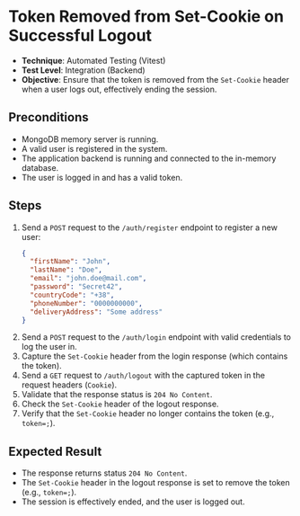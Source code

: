# Token Removed from Set-Cookie on Successful Logout  

- **Technique**: Automated Testing (Vitest)  
- **Test Level**: Integration (Backend)  
- **Objective**: Ensure that the token is removed from the `Set-Cookie` header when a user logs out, effectively ending the session.

## Preconditions

- MongoDB memory server is running.
- A valid user is registered in the system.
- The application backend is running and connected to the in-memory database.
- The user is logged in and has a valid token.

## Steps
1. Send a `POST` request to the `/auth/register` endpoint to register a new user:
   ```json
   {
     "firstName": "John",
     "lastName": "Doe",
     "email": "john.doe@mail.com",
     "password": "Secret42",
     "countryCode": "+38",
     "phoneNumber": "0000000000",
     "deliveryAddress": "Some address"
   }
   ```
2. Send a `POST` request to the `/auth/login` endpoint with valid credentials to log the user in.
3. Capture the `Set-Cookie` header from the login response (which contains the token).
4. Send a `GET` request to `/auth/logout` with the captured token in the request headers (`Cookie`).
5. Validate that the response status is `204 No Content`.
6. Check the `Set-Cookie` header of the logout response.
7. Verify that the `Set-Cookie` header no longer contains the token (e.g., `token=;`).

## Expected Result

- The response returns status `204 No Content`.
- The `Set-Cookie` header in the logout response is set to remove the token (e.g., `token=;`).
- The session is effectively ended, and the user is logged out.
